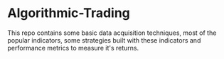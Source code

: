# Algorithmic-Trading
This repo contains some basic data acquisition techniques, most of the popular indicators, some strategies built with these indicators and performance metrics to measure it's returns. 
